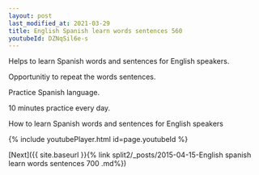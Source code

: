 ```yaml
---
layout: post
last_modified_at: 2021-03-29
title: English Spanish learn words sentences 560 
youtubeId: DZNqSil6e-s
---
```

 
 
Helps to learn Spanish words and sentences for English speakers.

Opportunitiy to repeat the words sentences. 

Practice Spanish language. 
 
10 minutes practice every day. 
 
How to learn Spanish words and sentences for English speakers 
 
{% include youtubePlayer.html id=page.youtubeId %}
 
 
[Next]({{ site.baseurl }}{% link  split2/_posts/2015-04-15-English spanish learn words sentences 700 .md%})
 
